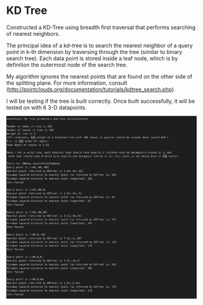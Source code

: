 # KD Tree
Constructed a KD-Tree using breadth first traversal that performs searching of nearest neighbors.

The principal idea of a kd-tree is to search the nearest neighbor of a query point in k-th dimension by traversing through the tree (similar to binary search tree). Each data point is stored inside a leaf node, which is by definition the outermost node of the search tree. 

My algorithm ignores the nearest points that are found on the other side of the splitting plane. For more information, consult (http://pointclouds.org/documentation/tutorials/kdtree_search.php). 


I will be testing if the tree is built correctly. Once built successfully, it will be tested on with 6 3-D datapoints. 

![](https://github.com/yi-fang-yuan/KD-Tree/blob/master/kdtree.png)
